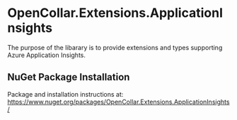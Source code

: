 # OpenCollar.Extensions.ApplicationInsights

The purpose of the libarary is to provide extensions and types supporting Azure Application Insights.

## NuGet Package Installation

Package and installation instructions at: https://www.nuget.org/packages/OpenCollar.Extensions.ApplicationInsights/